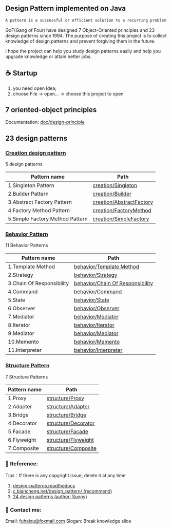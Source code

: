 ## Design Pattern implemented on Java

```java 
A pattern is a successful or efficient solution to a recurring problem within a context
```

GoF(Gang of Four) have designed 7 Object-Oriented principles and 23 design patterns since 1994.
The purpose of creating this project is to collect knowledge of design patterns and prevent 
forgiving them in the future.

I hope the project can help you study design patterns easily and help you upgrade knowledge or attain better jobs.
## ☕️ Startup
1. you need open Idea;
2. choose File -> open... -> choose this project to open
## 7 oriented-object principles
Documentation:
[doc/design-principle](doc/design-principle.md)
## 23 design patterns

### [Creation design pattern](src/com/design/pattern/creation/creational-pattern.md)
5 design patterns

| Pattern name  | Path                                                         |
| ---------- | ------------------------------------------------------------ |
|1.Singleton Pattern | [creation/Singleton](src/com/design/pattern/creation/singleton/singleton.md) |
|2.Builder Pattern | [creation/Builder](src/com/design/pattern/creation/build/MyBuilder.java)  |
|3.Abstract Factory Pattern | [creation/AbstractFactory](src/com/design/pattern/creation/factory/AbstractFactory.java) |
|4.Factory Method Pattern | [creation/FactoryMethod](src/com/design/pattern/creation/factory/FactoryMethod.java) |
|5.Simple Factory Method Pattern| [creation/SimpleFactory](src/com/design/pattern/creation/factory/SimpleFactory.java) |


### [Behavior Pattern](src/com/design/pattern/behavior/behavior-pattern.md)
11 Behavior Patterns

| Pattern name  | Path                                                       |
| ---------- | ------------------------------------------------------------ |
|1.Template Method |[behavior/Template Method](src/com/design/pattern/behavior/tempmethod/TemplateMethodTest.java)|
|2.Strategy |[behavior/Strategy](src/com/design/pattern/behavior/strategy/StrategyTest.java)|
|3.Chain Of Responsibility|[behavior/Chain Of Responsibility](src/com/design/pattern/behavior/chainofresponsibility/ChainOfResponsibilityTest.java)|
|4.Command|[behavior/Command](src/com/design/pattern/behavior/command/CommandTest.java)|
|5.State|[behavior/State](src/com/design/pattern/behavior/state/StateTest.java)|
|6.Observer|[behavior/Observer](src/com/design/pattern/behavior/observer/ObserverTest.java)|
|7.Mediator|[behavior/Mediator](src/com/design/pattern/behavior/mediator/MediatorTest.java)|
|8.Iterator|[behavior/Iterator](src/com/design/pattern/behavior/iterator/IteratorTest.java)|
|9.Mediator|[behavior/Mediator](src/com/design/pattern/behavior/mediator/MediatorTest.java)|
|10.Memento|[behavior/Memento](src/com/design/pattern/behavior/memento/MementoTest.java)|
|11.Interpreter|[behavior/Interpreter](src/com/design/pattern/behavior/interpreter/InterpreterTest.java)|


### [Structure Pattern](src/com/design/pattern/structure/structure-pattern.md)
7 Structure Patterns

| Pattern name  | Path                                                         |
| ---------- | ------------------------------------------------------------ |
|1.Proxy| [structure/Proxy](src/com/design/pattern/structure/proxy/ProxyTest.java)|
|2.Adapter| [structure/Adapter](src/com/design/pattern/structure/adapter/AdapterTest.java)|
|3.Bridge |[structure/Bridge](src/com/design/pattern/structure/bridge/BridgeTest.java)|
|4.Decorator | [structure/Decorator](src/com/design/pattern/structure/decorator/DecoratorTest.java)|
|5.Facade | [structure/Facade](src/com/design/pattern/structure/facade/FacadeTest.java)|
|6.Flyweight | [structure/Flyweight](src/com/design/pattern/structure/flyweight/FlyWeightTest.java)|
|7.Composite  |  [structure/Composite](src/com/design/pattern/structure/composite/CompositeTest.java)|

### 📖 Reference:
Tips：If there is any copyright issue, delete it at any time
1. [design-patterns.readthedocs](https://design-patterns.readthedocs.io/zh_CN/latest/)
2. [c.biancheng.net/design_pattern/ (recommend)](http://c.biancheng.net/design_pattern/)
3. [24 design patterns (author: Sunny)](https://gof.quanke.name/)

### 📧 Contact me:
Email: fuhaixu@foxmail.com
Slogan: Break knowledge silos
